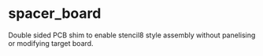 spacer_board
=======

Double sided PCB shim to enable stencil8 style assembly without panelising or modifying target board.